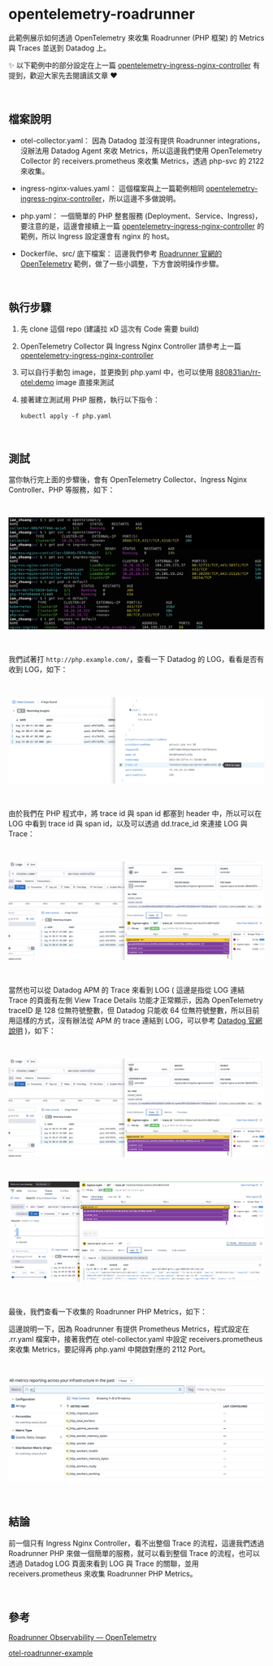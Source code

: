 # opentelemetry-roadrunner

此範例展示如何透過 OpenTelemetry 來收集 Roadrunner (PHP 框架) 的 Metrics 與 Traces 並送到 Datadog 上。

✨ 以下範例中的部分設定在上一篇 [opentelemetry-ingress-nginx-controller](https://github.com/880831ian/opentelemetry-ingress-nginx-controller) 有提到，歡迎大家先去閱讀該文章 ❤️

<br>

## 檔案說明

- otel-collector.yaml：
  因為 Datadog 並沒有提供 Roadrunner integrations，沒辦法用 Datadog Agent 來收 Metrics，所以這邊我們使用 OpenTelemetry Collector 的 receivers.prometheus 來收集 Metrics，透過 php-svc 的 2122 來收集。

- ingress-nginx-values.yaml：
  這個檔案與上一篇範例相同 [opentelemetry-ingress-nginx-controller](https://github.com/880831ian/opentelemetry-ingress-nginx-controller)，所以這邊不多做說明。

- php.yaml：
  一個簡單的 PHP 整套服務 (Deployment、Service、Ingress)，要注意的是，這邊會接續上一篇 [opentelemetry-ingress-nginx-controller](https://github.com/880831ian/opentelemetry-ingress-nginx-controller) 的範例，所以 Ingress 設定還會有 nginx 的 host。

- Dockerfile、src/ 底下檔案：
  這邊我們參考 [Roadrunner 官網的 OpenTelemetry](https://roadrunner.dev/docs/lab-otel) 範例，做了一些小調整，下方會說明操作步驟。

<br>

## 執行步驟

1. 先 clone 這個 repo (建議拉 xD 這次有 Code 需要 build)
2. OpenTelemetry Collector 與 Ingress Nginx Controller 請參考上一篇 [opentelemetry-ingress-nginx-controller](https://github.com/880831ian/opentelemetry-ingress-nginx-controller)

3. 可以自行手動包 image，並更換到 php.yaml 中，也可以使用 [880831ian/rr-otel:demo](https://hub.docker.com/layers/880831ian/rr-otel/demo/images/sha256-5e4d7188b500bf3e66d19f31461bea12b1cbc7ca27ef727168e7198e0483d4f3?context=repo) image 直接來測試

4. 接著建立測試用 PHP 服務，執行以下指令：

   ```shell
   kubectl apply -f php.yaml
   ```

<br>

## 測試

當你執行完上面的步驟後，會有 OpenTelemetry Collector、Ingress Nginx Controller、PHP 等服務，如下：

<br>

![圖片](https://raw.githubusercontent.com/880831ian/opentelemetry-roadrunner/master/images/1.png)

<br>

我們試著打 `http://php.example.com/`，查看一下 Datadog 的 LOG，看看是否有收到 LOG，如下：

<br>

![圖片](https://raw.githubusercontent.com/880831ian/opentelemetry-roadrunner/master/images/2.png)

<br>

由於我們在 PHP 程式中，將 trace id 與 span id 都塞到 header 中，所以可以在 LOG 中看到 trace id 與 span id，以及可以透過 dd.trace_id 來連接 LOG 與 Trace：

<br>

![圖片](https://raw.githubusercontent.com/880831ian/opentelemetry-roadrunner/master/images/3.png)

<br>

當然也可以從 Datadog APM 的 Trace 來看到 LOG ( 這邊是指從 LOG 連結 Trace 的頁面有左側 View Trace Details 功能才正常顯示，因為 OpenTelemetry traceID 是 128 位無符號整數，但 Datadog 只能收 64 位無符號整數，所以目前用這樣的方式，沒有辦法從 APM 的 trace 連結到 LOG，可以參考 [Datadog 官網說明](https://docs.datadoghq.com/tracing/other_telemetry/connect_logs_and_traces/opentelemetry/?tab=php) )，如下：

<br>

![圖片](https://raw.githubusercontent.com/880831ian/opentelemetry-roadrunner/master/images/3.png)

<br>

![圖片](https://raw.githubusercontent.com/880831ian/opentelemetry-roadrunner/master/images/4.png)

<br>

最後，我們查看一下收集的 Roadrunner PHP Metrics，如下：

這邊說明一下，因為 Roadrunner 有提供 Prometheus Metrics，程式設定在 .rr.yaml 檔案中，接著我們在 otel-collector.yaml 中設定 receivers.prometheus 來收集 Metrics，要記得再 php.yaml 中開啟對應的 2112 Port。

<br>

![圖片](https://raw.githubusercontent.com/880831ian/opentelemetry-roadrunner/master/images/5.png)

<br>

## 結論

前一個只有 Ingress Nginx Controller，看不出整個 Trace 的流程，這邊我們透過 Roadrunner PHP 來做一個簡單的服務，就可以看到整個 Trace 的流程，也可以透過 Datadog LOG 頁面來看到 LOG 與 Trace 的關聯，並用 receivers.prometheus 來收集 Roadrunner PHP Metrics。

<br>

## 參考

[Roadrunner Observability — OpenTelemetry](https://roadrunner.dev/docs/lab-otel)

[otel-roadrunner-example](https://github.com/opentelemetry-php/otel-roadrunner-example/tree/main)

